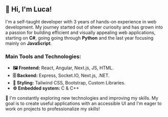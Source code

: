 ## 👋 Hi, I'm Luca!
I'm a self-taught developer with 3 years of hands-on experience in web development. My journey started out of sheer curiosity and has grown into a passion for building efficient and visually appealing web applications, starting on **C#**, going going through **Python** and the last year focusing mainly on **JavaScript**.

### Main Tools and Technologies:

- **🖼 Frontend:** React, Angular, Next.js, JS, HTML.
- **🗄 Backend:** Express, Socket.IO, Next.js, .NET.
- **🎨 Styling:** Tailwind CSS, Bootstrap, Custom Libraries.
- **⚙️ Embedded system:** C & C++

🔎 I'm constantly exploring new technologies and improving my skills. My goal is to create useful applications with an accessible UI and I'm eager to work on projects to professionalize my skills!

<!--
**LucaVallazza/LucaVallazza** is a ✨ _special_ ✨ repository because its `README.md` (this file) appears on your GitHub profile.

Here are some ideas to get you started:

- 🔭 I’m currently working on ...
- 🌱 I’m currently learning ...
- 👯 I’m looking to collaborate on ...
- 🤔 I’m looking for help with ...
- 💬 Ask me about ...
- 📫 How to reach me: ...
- 😄 Pronouns: ...
- ⚡ Fun fact: ...
-->
